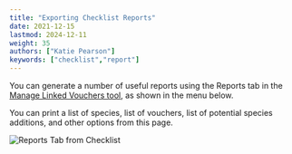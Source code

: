 ```yaml
---
title: "Exporting Checklist Reports"
date: 2021-12-15
lastmod: 2024-12-11
weight: 35
authors: ["Katie Pearson"]
keywords: ["checklist","report"]
---
```


You can generate a number of useful reports using the Reports tab in the [Manage Linked Vouchers tool](https://biokic.github.io/symbiota-docs/user/checklist/voucher/), as shown in the menu below.

You can print a list of species, list of vouchers, list of potential species additions, and other options from this page.

![Reports Tab from Checklist](/symbiota-docs/images/checklistreports.png)

